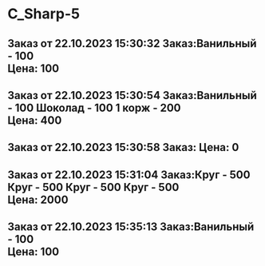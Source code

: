 # C_Sharp-5

 Заказ от 22.10.2023 15:30:32 
 Заказ:Ванильный - 100  
 Цена: 100 
 ----------------------
 Заказ от 22.10.2023 15:30:54 
 Заказ:Ванильный - 100 Шоколад - 100 1 корж - 200  
 Цена: 400 
 ----------------------
 Заказ от 22.10.2023 15:30:58 
 Заказ: 
 Цена: 0 
 ----------------------
 Заказ от 22.10.2023 15:31:04 
 Заказ:Круг - 500 Круг - 500 Круг - 500 Круг - 500  
 Цена: 2000 
 ----------------------
 Заказ от 22.10.2023 15:35:13 
 Заказ:Ванильный - 100  
 Цена: 100 
 ----------------------
